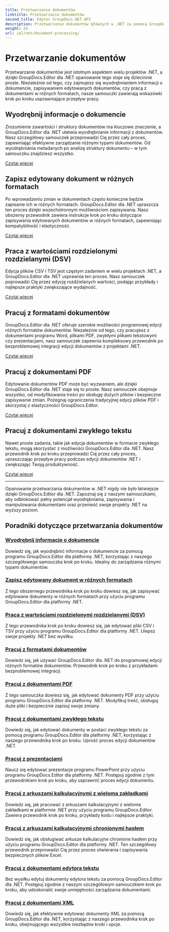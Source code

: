 ```yaml
---
title: Przetwarzanie dokumentów
linktitle: Przetwarzanie dokumentów
second_title: Edytor GroupDocs.NET API
description: Przetwarzanie dokumentów głównych w .NET za pomocą GroupDocs.Editor. Naucz się wyodrębniać informacje, zapisywać je w różnych formatach i bez wysiłku pracować z różnymi typami dokumentów.
weight: 24
url: /pl/net/document-processing/
---
```


# Przetwarzanie dokumentów


Przetwarzanie dokumentów jest istotnym aspektem wielu projektów .NET, a dzięki GroupDocs.Editor dla .NET opanowanie tego staje się dziecinnie proste. Niezależnie od tego, czy zajmujesz się wyodrębnianiem informacji o dokumencie, zapisywaniem edytowanych dokumentów, czy pracą z dokumentami w różnych formatach, nasze samouczki zawierają wskazówki krok po kroku usprawniające przepływ pracy.

## Wyodrębnij informacje o dokumencie

Zrozumienie zawartości i struktury dokumentów ma kluczowe znaczenie, a GroupDocs.Editor dla .NET ułatwia wyodrębnianie informacji z dokumentów. Nasz szczegółowy samouczek przeprowadzi Cię przez cały proces, zapewniając efektywne zarządzanie różnymi typami dokumentów. Od wyodrębniania metadanych po analizę struktury dokumentu – w tym samouczku znajdziesz wszystko.

[Czytaj więcej](./extract-document-info/)

## Zapisz edytowany dokument w różnych formatach

Po wprowadzeniu zmian w dokumentach często konieczne będzie zapisanie ich w różnych formatach. GroupDocs.Editor dla .NET upraszcza ten proces dzięki wszechstronnym możliwościom zapisywania. Nasz obszerny przewodnik zawiera instrukcje krok po kroku dotyczące zapisywania edytowanych dokumentów w różnych formatach, zapewniając kompatybilność i elastyczność.

[Czytaj więcej](./save-edited-document-various-formats/)

## Praca z wartościami rozdzielonymi rozdzielanymi (DSV)

Edycja plików CSV i TSV jest częstym zadaniem w wielu projektach .NET, a GroupDocs.Editor dla .NET usprawnia ten proces. Nasz samouczek poprowadzi Cię przez edycję rozdzielanych wartości, podając przykłady i najlepsze praktyki zwiększające wydajność.

[Czytaj więcej](./work-dsv/)

## Pracuj z formatami dokumentów

GroupDocs.Editor dla .NET oferuje szerokie możliwości programowej edycji różnych formatów dokumentów. Niezależnie od tego, czy pracujesz z dokumentami programu Word, plikami PDF, zwykłymi plikami tekstowymi czy prezentacjami, nasz samouczek zapewnia kompleksowy przewodnik po bezproblemowej integracji edycji dokumentów z projektami .NET.

[Czytaj więcej](./work-document-formats/)

## Pracuj z dokumentami PDF

Edytowanie dokumentów PDF może być wyzwaniem, ale dzięki GroupDocs.Editor dla .NET staje się to proste. Nasz samouczek obejmuje wszystko, od modyfikowania treści po obsługę dużych plików i bezpieczne zapisywanie zmian. Pożegnaj ograniczenia tradycyjnej edycji plików PDF i skorzystaj z elastyczności GroupDocs.Editor.

[Czytaj więcej](./work-pdf-documents/)

## Pracuj z dokumentami zwykłego tekstu

Nawet proste zadania, takie jak edycja dokumentów w formacie zwykłego tekstu, mogą skorzystać z możliwości GroupDocs.Editor dla .NET. Nasz przewodnik krok po kroku przeprowadzi Cię przez cały proces, upraszczając przepływ pracy podczas edycji dokumentów .NET i zwiększając Twoją produktywność.

[Czytaj więcej](./work-plain-text-documents/)

---

Opanowanie przetwarzania dokumentów w .NET nigdy nie było łatwiejsze dzięki GroupDocs.Editor dla .NET. Zapoznaj się z naszymi samouczkami, aby odblokować pełny potencjał wyodrębniania, zapisywania i manipulowania dokumentami oraz przenieść swoje projekty .NET na wyższy poziom.
## Poradniki dotyczące przetwarzania dokumentów
### [Wyodrębnij informacje o dokumencie](./extract-document-info/)
Dowiedz się, jak wyodrębnić informacje o dokumencie za pomocą programu GroupDocs.Editor dla platformy .NET, korzystając z naszego szczegółowego samouczka krok po kroku. Idealny do zarządzania różnymi typami dokumentów.
### [Zapisz edytowany dokument w różnych formatach](./save-edited-document-various-formats/)
Z tego obszernego przewodnika krok po kroku dowiesz się, jak zapisywać edytowane dokumenty w różnych formatach przy użyciu programu GroupDocs.Editor dla platformy .NET.
### [Praca z wartościami rozdzielonymi rozdzielanymi (DSV)](./work-dsv/)
Z tego przewodnika krok po kroku dowiesz się, jak edytować pliki CSV i TSV przy użyciu programu GroupDocs.Editor dla platformy .NET. Ulepsz swoje projekty .NET bez wysiłku.
### [Pracuj z formatami dokumentów](./work-document-formats/)
Dowiedz się, jak używać GroupDocs.Editor dla .NET do programowej edycji różnych formatów dokumentów. Przewodnik krok po kroku z przykładami bezproblemowej integracji.
### [Pracuj z dokumentami PDF](./work-pdf-documents/)
Z tego samouczka dowiesz się, jak edytować dokumenty PDF przy użyciu programu GroupDocs.Editor dla platformy .NET. Modyfikuj treść, obsługuj duże pliki i bezpiecznie zapisuj swoje zmiany.
### [Pracuj z dokumentami zwykłego tekstu](./work-plain-text-documents/)
Dowiedz się, jak edytować dokumenty w postaci zwykłego tekstu za pomocą programu GroupDocs.Editor dla platformy .NET, korzystając z naszego przewodnika krok po kroku. Uprość proces edycji dokumentów .NET.
### [Pracuj z prezentacjami](./work-presentations/)
Naucz się edytować prezentacje programu PowerPoint przy użyciu programu GroupDocs.Editor dla platformy .NET. Postępuj zgodnie z tym przewodnikiem krok po kroku, aby usprawnić proces edycji dokumentu.
### [Pracuj z arkuszami kalkulacyjnymi z wieloma zakładkami](./work-multi-tab-spreadsheets/)
Dowiedz się, jak pracować z arkuszami kalkulacyjnymi z wieloma zakładkami w platformie .NET przy użyciu programu GroupDocs.Editor. Zawiera przewodnik krok po kroku, przykłady kodu i najlepsze praktyki.
### [Pracuj z arkuszami kalkulacyjnymi chronionymi hasłem](./work-password-protected-spreadsheets/)
Dowiedz się, jak obsługiwać arkusze kalkulacyjne chronione hasłem przy użyciu programu GroupDocs.Editor dla platformy .NET. Ten szczegółowy przewodnik przeprowadzi Cię przez proces otwierania i zapisywania bezpiecznych plików Excel.
### [Pracuj z dokumentami edytora tekstu](./work-word-processing-documents/)
Bez wysiłku edytuj dokumenty edytora tekstu za pomocą GroupDocs.Editor dla .NET. Postępuj zgodnie z naszym szczegółowym samouczkiem krok po kroku, aby udoskonalić swoje umiejętności zarządzania dokumentami.
### [Pracuj z dokumentami XML](./work-xml-documents/)
Dowiedz się, jak efektywnie edytować dokumenty XML za pomocą GroupDocs.Editor dla .NET, korzystając z naszego przewodnika krok po kroku, obejmującego wszystkie niezbędne kroki i opcje.